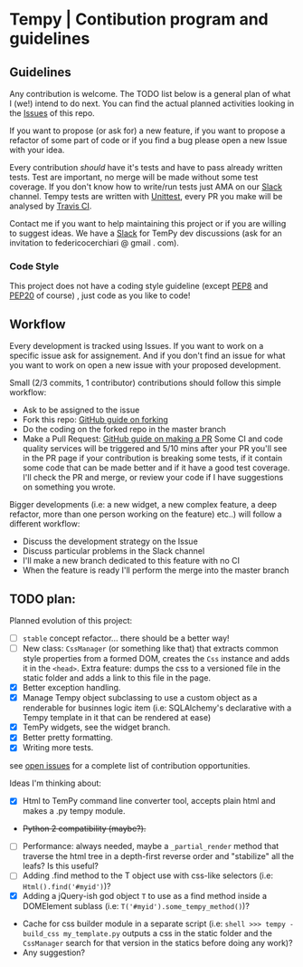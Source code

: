 # Tempy | Contibution program and guidelines

## Guidelines
Any contribution is welcome.
The TODO list below is a general plan of what I (we!) intend to do next. You can find the actual planned activities looking  in the [Issues](https://github.com/Hrabal/TemPy/issues) of this repo.

If you want to propose (or ask for) a new feature, if you want to propose a refactor of some part of code or if you find a bug please open a new Issue with your idea.

Every contribution *should* have it's tests and have to pass already written tests.
Test are important, no merge will be made without some test coverage. If you don't know how to write/run tests just AMA on our  [Slack](https://tempy-dev.slack.com) channel. 
Tempy tests are written with [Unittest](https://docs.python.org/3/library/unittest.html), every PR you make will be analysed by [Travis CI](https://travis-ci.org/Hrabal/TemPy).

Contact me if you want to help maintaining this project or if you are willing to suggest ideas.
We have a [Slack](https://tempy-dev.slack.com) for TemPy dev discussions (ask for an invitation to federicocerchiari @ gmail . com).

### Code Style
This project does not have a coding style guideline (except [PEP8](https://www.python.org/dev/peps/pep-0008/) and [PEP20](https://www.python.org/dev/peps/pep-0020/) of course) , just code as you like to code!

## Workflow
Every development is tracked using Issues. If you want to work on a specific issue ask for assignement. And if you don't find an issue for what you want to work on open a new issue with your proposed development.

Small (2/3 commits, 1 contributor) contributions should follow this simple workflow:
- Ask to be assigned to the issue
- Fork this repo: [GitHub guide on forking](https://help.github.com/articles/fork-a-repo/)
- Do the coding on the forked repo in the master branch
- Make a Pull Request: [GitHub guide on making a PR](https://help.github.com/articles/about-pull-requests/)
Some CI and code quality services will be triggered and 5/10 mins after your PR you'll see in the PR page if your contribution is breaking some tests, if it contain some code that can be made better and if it have a good test coverage.
I'll check the PR and merge, or review your code if I have suggestions on something you wrote.

Bigger developments (i.e: a new widget, a new complex feature, a deep refactor, more than one person working on the feature) etc..) will follow a different workflow:
- Discuss the development strategy on the Issue
- Discuss particular problems in the Slack channel
- I'll make a new branch dedicated to this feature with no CI
- When the feature is ready I'll perform the merge into the master branch

## TODO plan:
Planned evolution of this project:
- [ ] `stable` concept refactor... there should be a better way!
- [ ] New class: `CssManager` (or something like that) that extracts common style properties from a formed DOM, creates the `Css` instance and adds it in the `<head>`. Extra feature: dumps the css to a versioned file in the static folder and adds a link to this file in the page.
- [x] Better exception handling.
- [x] Manage Tempy object subclassing to use a custom object as a renderable for businnes logic item (i.e: SQLAlchemy's declarative with a Tempy template in it that can be rendered at ease)
- [x] TemPy widgets, see the widget branch.
- [x] Better pretty formatting.
- [x] Writing more tests.

see [open issues](https://github.com/Hrabal/TemPy/issues) for a complete list of contribution opportunities.

Ideas I'm thinking about:
- [x] Html to TemPy command line converter tool, accepts plain html and makes a .py tempy module.
- ~~Python 2 compatibility (maybe?).~~
- [ ] Performance: always needed, maybe a `_partial_render` method that traverse the html tree in a depth-first reverse order and "stabilize" all the leafs? Is this useful?
- [ ] Adding .find method to the T object use with css-like selectors (i.e: `Html().find('#myid')`)?
- [x] Adding a jQuery-ish god object `T` to use as a find method inside a DOMElement sublass (i.e: `T('#myid').some_tempy_method()`)?
- Cache for css builder module in a separate script (i.e: `shell >>> tempy -build_css my_template.py` outputs a css in the static folder and the `CssManager` search for that version in the statics before doing any work)?
- Any suggestion?
